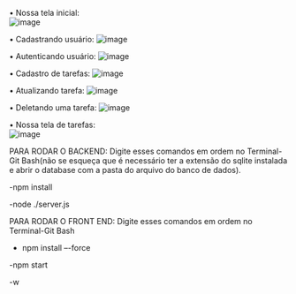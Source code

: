 •	Nossa tela inicial:  
![image](https://github.com/user-attachments/assets/388bcf72-0330-4bf9-96cc-fce51d7d242b)

•	Cadastrando usuário:
 ![image](https://github.com/user-attachments/assets/19fbccb6-b754-4e49-ae53-4d482c27efe3)

•	Autenticando usuário:
 ![image](https://github.com/user-attachments/assets/a117a336-a56e-42e2-b235-11ac9f0e2944)

•	Cadastro de tarefas: 
 ![image](https://github.com/user-attachments/assets/7de7bc55-9625-4a3f-bf6b-2865035c7bff)

•	Atualizando tarefa:
 ![image](https://github.com/user-attachments/assets/613d6f1d-1017-44bb-8b0a-8043d859175e)

•	Deletando uma tarefa:
 ![image](https://github.com/user-attachments/assets/70b3fc2c-35bb-41ed-9940-1e311bb43576)

•	Nossa tela de tarefas:  
![image](https://github.com/user-attachments/assets/b8f7ab10-f007-4ac2-91bc-1f5dc0100045)

PARA RODAR O BACKEND:
Digite esses comandos em ordem no Terminal-Git Bash(não se esqueça que é necessário ter a extensão do sqlite instalada e abrir o database com a pasta do arquivo do banco de dados).

-npm install 

-node ./server.js


PARA RODAR O FRONT END:
Digite esses comandos em ordem no Terminal-Git Bash

- npm install –-force
  
-npm start

-w

